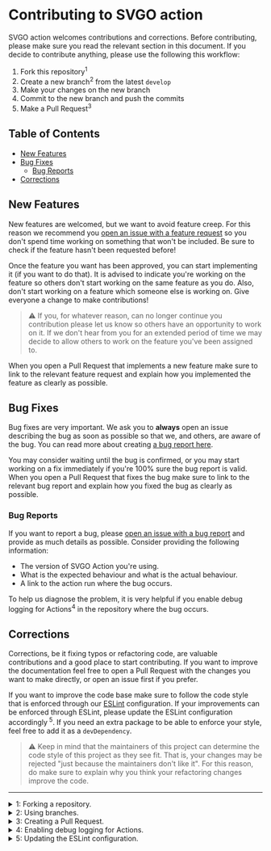 # Contributing to SVGO action

SVGO action welcomes contributions and corrections. Before contributing, please
make sure you read the relevant section in this document. If you decide to
contribute anything, please use the following this workflow:

1. Fork this repository<sup>1</sup>
1. Create a new branch<sup>2</sup> from the latest `develop`
1. Make your changes on the new branch
1. Commit to the new branch and push the commits
1. Make a Pull Request<sup>3</sup>

## Table of Contents

* [New Features](#new-features)
* [Bug Fixes](#bug-fixes)
  * [Bug Reports](#bug-reports)
* [Corrections](#corrections)

## New Features

New features are welcomed, but we want to avoid feature creep. For this reason
we recommend you [open an issue with a feature request] so you don't spend time
working on something that won't be included. Be sure to check if the feature
hasn't been requested before!

Once the feature you want has been approved, you can start implementing it (if
you want to do that). It is advised to indicate you're working on the feature so
others don't start working on the same feature as you do. Also, don't start
working on a feature which someone else is working on. Give everyone a change to
make contributions!

> :warning: If you, for whatever reason, can no longer continue you contribution
> please let us know so others have an opportunity to work on it. If we don't
> hear from you for an extended period of time we may decide to allow others
> to work on the feature you've been assigned to.

When you open a Pull Request that implements a new feature make sure to link to
the relevant feature request and explain how you implemented the feature as
clearly as possible.

## Bug Fixes

Bug fixes are very important. We ask you to **always** open an issue describing
the bug as soon as possible so that we, and others, are aware of the bug. You
can read more about creating [a bug report here](#bug-reports).

You may consider waiting until the bug is confirmed, or you may start working on
a fix immediately if you're 100% sure the bug report is valid. When you open a
Pull Request that fixes the bug make sure to link to the relevant bug report and
explain how you fixed the bug as clearly as possible.

### Bug Reports

If you want to report a bug, please [open an issue with a bug report] and
provide as much details as possible. Consider providing the following
information:

* The version of SVGO Action you're using.
* What is the expected behaviour and what is the actual behaviour.
* A link to the action run where the bug occurs.

To help us diagnose the problem, it is very helpful if you enable debug logging
for Actions<sup>4</sup> in the repository where the bug occurs.

## Corrections

Corrections, be it fixing typos or refactoring code, are valuable contributions
and a good place to start contributing. If you want to improve the documentation
feel free to open a Pull Request with the changes you want to make directly, or
open an issue first if you prefer.

If you want to improve the code base make sure to follow the code style that
is enforced through our [ESLint] configuration. If your improvements can be
enforced through ESLint, please update the ESLint configuration accordingly<sup>
5</sup>. If you need an extra package to be able to enforce your style, feel
free to add it as a `devDependency`.

> :warning: Keep in mind that the maintainers of this project can determine the
> code style of this project as they see fit. That is, your changes may be
> rejected "just because the maintainers don't like it". For this reason, do
> make sure to explain why you think your refactoring changes improve the code.

---

<details>
  <summary>1: Forking a repository.</summary>

  Read more about [forking a repository].
</details>

<details>
  <summary>2: Using branches.</summary>

  Read more about [using branches].
</details>

<details>
  <summary>3: Creating a Pull Request.</summary>

  Read more about [creating a Pull Request].
</details>

<details>
  <summary>4: Enabling debug logging for Actions.</summary>

  To enable debug logging for Actions you must set a secret named
  "ACTIONS_RUNNER_DEBUG" to "true" in the repository where the action is
  running.

  Read more about [enabling debug logging].
</details>

<details>
  <summary>5: Updating the ESLint configuration.</summary>

  You can read more about how configuring ESLint work in their documentation
  (link below). If you're unsure how to configure ESlint you can ask for help
  in the Pull Request with your changes.

  Read more about [configuring ESLint].
</details>

[open an issue with a bug report]: https://github.com/ericcornelissen/svgo-action/issues/new?labels=bug&template=bug_report.md
[open an issue with a feature request]: https://github.com/ericcornelissen/svgo-action/issues/new?labels=enhancement&template=feature_request.md
[eslint]: https://eslint.org/
[forking a repository]: https://help.github.com/en/github/getting-started-with-github/fork-a-repo
[using branches]: https://guides.github.com/introduction/flow/
[creating a pull request]: https://help.github.com/en/desktop/contributing-to-projects/creating-a-pull-request
[enabling debug logging]: https://help.github.com/en/actions/configuring-and-managing-workflows/managing-a-workflow-run#enabling-debug-logging
[configuring ESLint]: https://eslint.org/docs/user-guide/getting-started
